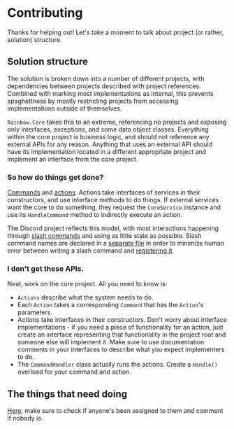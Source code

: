 # Contributing
Thanks for helping out! Let's take a moment to talk about project (or rather, solution) structure.

## Solution structure
The solution is broken down into a number of different projects, with dependencies between projects described with project references.
Combined with marking most implementations as internal, this prevents spaghettness by mostly restricting projects from accessing implementations
outside of themselves.

`Rainbow.Core` takes this to an extreme, referencing no projects and exposing only interfaces, exceptions, and some
data object classes. Everything within the core project is business logic, and should not reference any external APIs for any reason. Anything
that uses an external API should have its implementation located in a different appropriate project and implement an interface from the core
project.

### So how do things get done?
[Commands](https://github.com/RainbowGuard/rainbow/tree/main/src/Rainbow.Core/Commands) and [actions](https://github.com/RainbowGuard/rainbow/tree/main/src/Rainbow.Core/Internal/Actions).
Actions take interfaces of services in their constructors, and use interface methods to do things. If external services
want the core to do something, they request the `CoreService` instance and use its `HandleCommand` method to indirectly execute an action.

The Discord project reflects this model, with most interactions happening through [slash commands](https://github.com/RainbowGuard/rainbow/tree/main/src/Rainbow.Discord/Internal/SlashCommands) and using as little state as possible.
Slash command names are declared in a [separate file](https://github.com/RainbowGuard/rainbow/blob/main/src/Rainbow.Discord/Internal/SlashCommandNames.cs) in order
to minimize human error between writing a slash command and [registering it](https://github.com/RainbowGuard/rainbow/blob/d92735979e9778ecaeb76fd327500cc906249a8f/src/Rainbow.Discord/Internal/Events/ClientReady.cs#L16-L29).

### I don't get these APIs.
Neat, work on the core project. All you need to know is:
 - `Actions` describe what the system needs to do.
 - Each `Action` takes a corresponding `Command` that has the `Action`'s parameters.
 - Actions take interfaces in their constructors. Don't worry about interface implementations - if you need a piece of functionality for an action, just create an interface representing that functionality in the project root and someone else will implement it. Make sure to use documentation comments in your interfaces to describe what you expect implementers to do.
 - The `CommandHandler` class actually runs the actions. Create a `Handle()` overload for your command and action.

## The things that need doing
[Here](https://github.com/RainbowGuard/rainbow/issues), make sure to check if anyone's been assigned to them and comment if nobody is.
